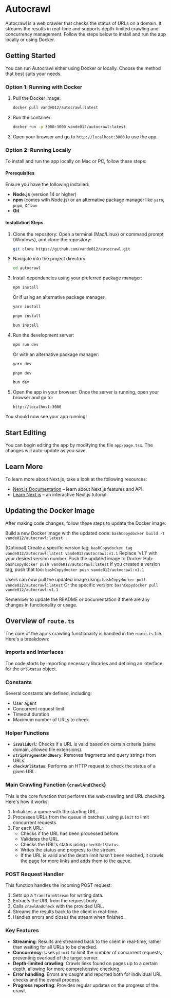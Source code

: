 # Autocrawl
Autocrawl is a web crawler that checks the status of URLs on a domain. It streams the results in real-time and supports depth-limited crawling and concurrency management. Follow the steps below to install and run the app locally or using Docker.

## Getting Started
You can run Autocrawl either using Docker or locally. Choose the method that best suits your needs.

### Option 1: Running with Docker
1. Pull the Docker image:
    ```bash
    docker pull vande012/autocrawl:latest
    ```

2. Run the container:
    ```bash
    docker run -p 3000:3000 vande012/autocrawl:latest
    ```

3. Open your browser and go to `http://localhost:3000` to use the app.

### Option 2: Running Locally
To install and run the app locally on Mac or PC, follow these steps:

#### Prerequisites
Ensure you have the following installed:
- **Node.js** (version 14 or higher)
- **npm** (comes with Node.js) or an alternative package manager like `yarn`, `pnpm`, or `bun`
- **Git**

#### Installation Steps
1. Clone the repository: Open a terminal (Mac/Linux) or command prompt (Windows), and clone the repository:
    ```bash
    git clone https://github.com/vande012/autocrawl.git
    ```

2. Navigate into the project directory:
    ```bash
    cd autocrawl
    ```

3. Install dependencies using your preferred package manager:
    ```bash
    npm install
    ```
    Or if using an alternative package manager:
    ```bash
    yarn install
    ```
    ```bash
    pnpm install
    ```
    ```bash
    bun install
    ```

4. Run the development server:
    ```bash
    npm run dev
    ```
    Or with an alternative package manager:
    ```bash
    yarn dev
    ```
    ```bash
    pnpm dev
    ```
    ```bash
    bun dev
    ```

5. Open the app in your browser: Once the server is running, open your browser and go to:
    ```
    http://localhost:3000
    ```

You should now see your app running!

## Start Editing
You can begin editing the app by modifying the file `app/page.tsx`. The changes will auto-update as you save.

## Learn More
To learn more about Next.js, take a look at the following resources:
- [Next.js Documentation](https://nextjs.org/docs) – learn about Next.js features and API.
- [Learn Next.js](https://nextjs.org/learn) – an interactive Next.js tutorial.

## Updating the Docker Image
After making code changes, follow these steps to update the Docker image:

Build a new Docker image with the updated code:
```bashCopydocker build -t vande012/autocrawl:latest .```

(Optional) Create a specific version tag:
```bashCopydocker tag vande012/autocrawl:latest vande012/autocrawl:v1.1```
Replace 'v1.1' with your desired version number.
Push the updated image to Docker Hub:
```bashCopydocker push vande012/autocrawl:latest```
If you created a version tag, push that too:
```bashCopydocker push vande012/autocrawl:v1.1```

Users can now pull the updated image using:
```bashCopydocker pull vande012/autocrawl:latest```
Or the specific version:
```bashCopydocker pull vande012/autocrawl:v1.1```


Remember to update the README or documentation if there are any changes in functionality or usage.

## Overview of `route.ts`

The core of the app's crawling functionality is handled in the `route.ts` file. Here's a breakdown:

### Imports and Interfaces

The code starts by importing necessary libraries and defining an interface for the `UrlStatus` object.

### Constants

Several constants are defined, including:
- User agent
- Concurrent request limit
- Timeout duration
- Maximum number of URLs to check

### Helper Functions

- **`isValidUrl`**: Checks if a URL is valid based on certain criteria (same domain, allowed file extensions).
- **`stripFragmentAndQuery`**: Removes fragments and query strings from URLs.
- **`checkUrlStatus`**: Performs an HTTP request to check the status of a given URL.

### Main Crawling Function (`crawlAndCheck`)

This is the core function that performs the web crawling and URL checking. Here's how it works:

1. Initializes a queue with the starting URL.
2. Processes URLs from the queue in batches, using `pLimit` to limit concurrent requests.
3. For each URL:
    - Checks if the URL has been processed before.
    - Validates the URL.
    - Checks the URL's status using `checkUrlStatus`.
    - Writes the status and progress to the stream.
    - If the URL is valid and the depth limit hasn't been reached, it crawls the page for more links and adds them to the queue.

### POST Request Handler

This function handles the incoming POST request:

1. Sets up a `TransformStream` for writing data.
2. Extracts the URL from the request body.
3. Calls `crawlAndCheck` with the provided URL.
4. Streams the results back to the client in real-time.
5. Handles errors and closes the stream when finished.

### Key Features

- **Streaming**: Results are streamed back to the client in real-time, rather than waiting for all URLs to be checked.
- **Concurrency**: Uses `pLimit` to limit the number of concurrent requests, preventing overload of the target server.
- **Depth-limited crawling**: Crawls links found on pages up to a certain depth, allowing for more comprehensive checking.
- **Error handling**: Errors are caught and reported both for individual URL checks and the overall process.
- **Progress reporting**: Provides regular updates on the progress of the crawl.
